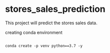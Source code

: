 # stores_sales_prediction
This project will predict the stores sales data. 

creating conda environment 
````

conda create -p venv python==3.7 -y
````
